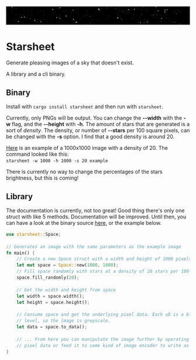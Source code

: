 ![](docs/banner.png)

# Starsheet

Generate pleasing images of a sky that doesn't exist.

A library and a cli binary.

## Binary
Install with `cargo install starsheet` and then run with `starsheet`.

Currently, only PNGs will be output. You can change the **--width** with the
**-w** flag, and the **--height** with **-h**. The amount of stars that are
generated is a sort of *density*. The density, or number of **--stars** per
100 square pixels, can be changed with the **-s** option. I find that a good
density is around 20.

[Here](docs/example.png) is an example of a 1000x1000 image with a density
of 20. The command looked like this:  
`starsheet -w 1000 -h 1000 -s 20 example`

There is currently no way to change the percentages of the stars brightness,
but this is coming!

## Library
The documentation is currently, not too great! Good thing there's only one
struct with like 5 methods. Documentation will be improved. Until then, you
can have a look at the binary source [here](src/main.rs), or the example
below.

```rust
use starsheet::Space;

// Generates an image with the same parameters as the example image
fn main() {
	// Create a new Space struct with a width and height of 1000 pixels
	let mut space = Space::new(1000, 1000);
	// Fill space randomly with stars at a density of 20 stars per 100 pixels^2
    space.fill_randomly(20);
	
	// Get the width and height from space
    let width = space.width();
	let height = space.height();
	
	// Consume space and get the underlying pixel data. Each u8 is a black
	// level, so the image is greyscale.
	let data = space.to_data();
	
	// ... From here you can manipulate the image further by operating on the
	// pixel data or feed it to some kind of image encoder to write as a file.
}
```